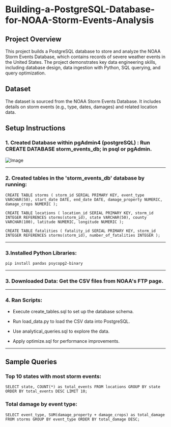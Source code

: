 # Building-a-PostgreSQL-Database-for-NOAA-Storm-Events-Analysis




## Project Overview
This project builds a PostgreSQL database to store and analyze the NOAA Storm Events Database, which contains records of severe weather events in the United States. The project demonstrates key data engineering skills, including database design, data ingestion with Python, SQL querying, and query optimization.


## Dataset
The dataset is sourced from the NOAA Storm Events Database. It includes details on storm events (e.g., type, dates, damages) and related location data.







## Setup Instructions


### 1. Created Database within pgAdmin4 (postgreSQL) : Run CREATE DATABASE storm_events_db; in psql or pgAdmin.

![Image](https://github.com/user-attachments/assets/98d8af75-2444-4110-9002-74eb59027f33)

--- 

### 2. Created tables in the 'storm_events_db' database by running: 


`CREATE TABLE storms (
    storm_id SERIAL PRIMARY KEY,
    event_type VARCHAR(50),
    start_date DATE,
    end_date DATE,
    damage_property NUMERIC,
    damage_crops NUMERIC
);`

`CREATE TABLE locations (
    location_id SERIAL PRIMARY KEY,
    storm_id INTEGER REFERENCES storms(storm_id),
    state VARCHAR(50),
    county VARCHAR(100),
    latitude NUMERIC,
    longitude NUMERIC
);`


`CREATE TABLE fatalities (
    fatality_id SERIAL PRIMARY KEY,
    storm_id INTEGER REFERENCES storms(storm_id),
    number_of_fatalities INTEGER
);`

---

### 3.Installed Python Libraries:

`pip install pandas psycopg2-binary`



---

### 3. Downloaded Data: Get the CSV files from NOAA's FTP page.


--- 
### 4. Ran Scripts:

  - Execute create_tables.sql to set up the database schema.

  - Run load_data.py to load the CSV data into PostgreSQL.

  - Use analytical_queries.sql to explore the data.

  - Apply optimize.sql for performance improvements.


--- 

## Sample Queries


### Top 10 states with most storm events:

`SELECT state, COUNT(*) as total_events
FROM locations
GROUP BY state
ORDER BY total_events DESC
LIMIT 10;`



### Total damage by event type:

`SELECT event_type, SUM(damage_property + damage_crops) as total_damage
FROM storms
GROUP BY event_type
ORDER BY total_damage DESC;`
